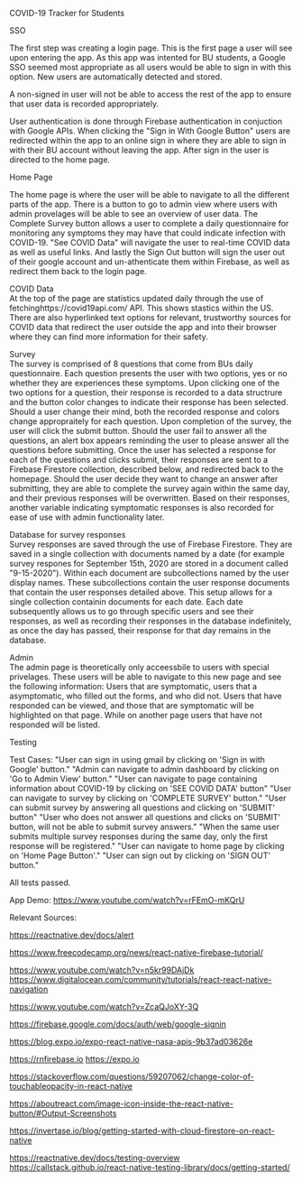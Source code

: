 COVID-19 Tracker for Students

SSO  

The first step was creating a login page. This is the first page a user will see upon entering the app. As this app was intented for BU students, a Google SSO seemed most appropriate as all users would be able to sign in with this option. New users are automatically detected and stored.

A non-signed in user will not be able to access the rest of the app to ensure that user data is recorded appropriately.

User authentication is done through Firebase authentication in conjuction with Google APIs. When clicking the "Sign in With Google Button" users are redirected within the app to an online sign in where they are able to sign in with their BU account without leaving the app. After sign in the user is directed to the home page.

Home Page  

The home page is where the user will be able to navigate to all the different parts of the app. There is a button to go to admin view where users with admin provelages will be able to see an overview of user data. The Complete Survey button allows a user to complete a daily questionnaire for monitoring any symptoms they may have that could indicate infection with COVID-19. "See COVID Data" will navigate the user to real-time COVID data as well as useful links. And lastly the Sign Out button will sign the user out of their google account and un-athenticate them within Firebase, as well as redirect them back to the login page.

COVID Data  
At the top of the page are statistics updated daily through the use of fetchinghttps://covid19api.com/ API. This shows stastics within the US. There are also hyperlinked text options for relevant, trustworthy sources for COVID data that redirect the user outside the app and into their browser where they can find more information for their safety.

Survey  
The survey is comprised of 8 questions that come from BUs daily questionnaire. Each question presents the user with two options, yes or no whether they are experiences these symptoms. Upon clicking one of the two options for a question, their response is recorded to a data structrure and the button color changes to indicate their response has been selected. Should a user change their mind, both the recorded response and colors change appropraitely for each question. Upon completion of the survey, the user will click the submit button. Should the user fail to answer all the questions, an alert box appears reminding the user to please answer all the questions before submitting. Once the user has selected a response for each of the questions and clicks submit, their responses are sent to a Firebase Firestore collection, described below, and redirected back to the homepage. Should the user decide they want to change an answer after submitting, they are able to complete the survey again within the same day, and their previous responses will be overwritten. Based on their responses, another variable indicating symptomatic responses is also recorded for ease of use with admin functionality later.

Database for survey responses  
Survey responses are saved through the use of Firebase Firestore. They are saved in a single collection with documents named by a date (for example survey respones for September 15th, 2020 are stored in a document called "9-15-2020"). Within each document are subcollections named by the user display names. These subcollections contain the user response documents that contain the user responses detailed above. This setup allows for a single collection containin documents for each date. Each date subsequently allows us to go through specific users and see their responses, as well as recording their responses in the database indefinitely, as once the day has passed, their response for that day remains in the database. 


Admin  
The admin page is theoretically only acceessbile to users with special privelages. These users will be able to navigate to this new page and see the following information: Users that are symptomatic, users that a asymptomatic, who filled out the forms, and who did not. Users that have responded can be viewed, and those that are symptomatic will be highlighted on that page. While on another page users that have not responded will be listed.

Testing 

Test Cases:
"User can sign in using gmail by clicking on 'Sign in with Google' button." 
"Admin can navigate to admin dashboard by clicking on 'Go to Admin View' button." 
"User can navigate to page containing information about COVID-19 by clicking on 'SEE COVID DATA' button" 
"User can navigate to survey by clicking on 'COMPLETE SURVEY' button." 
"User can submit survey by answering all questions and clicking on 'SUBMIT' button"
"User who does not answer all questions and clicks on 'SUBMIT' button, will not be able to submit survey answers."
"When the same user submits multiple survey responses during the same day, only the first response will be registered."
"User can navigate to home page by clicking on 'Home Page Button'."
"User can sign out by clicking on 'SIGN OUT' button." 

All tests passed.

App Demo:
https://www.youtube.com/watch?v=rFEmO-mKQrU




Relevant Sources:

https://reactnative.dev/docs/alert

https://www.freecodecamp.org/news/react-native-firebase-tutorial/


https://www.youtube.com/watch?v=n5kr99DAjDk
https://www.digitalocean.com/community/tutorials/react-react-native-navigation


https://www.youtube.com/watch?v=ZcaQJoXY-3Q

https://firebase.google.com/docs/auth/web/google-signin


https://blog.expo.io/expo-react-native-nasa-apis-9b37ad03626e


https://rnfirebase.io
https://expo.io


https://stackoverflow.com/questions/59207062/change-color-of-touchableopacity-in-react-native


https://aboutreact.com/image-icon-inside-the-react-native-button/#Output-Screenshots


https://invertase.io/blog/getting-started-with-cloud-firestore-on-react-native


https://reactnative.dev/docs/testing-overview
https://callstack.github.io/react-native-testing-library/docs/getting-started/

